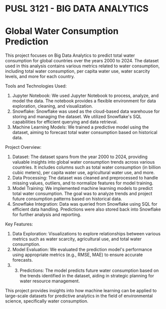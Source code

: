 # PUSL 3121 - BIG DATA ANALYTICS

# Global Water Consumption Prediction
This project focuses on Big Data Analytics to predict total water consumption for global countries over the years 2000 to 2024. The dataset used in this analysis contains various metrics related to water consumption, including total water consumption, per capita water use, water scarcity levels, and more for each country.

Tools and Technologies Used:
1. Jupyter Notebook: We used Jupyter Notebook to process, analyze, and model the data. The notebook provides a flexible environment for data exploration, cleaning, and visualization.
2. Snowflake: Snowflake was used as the cloud-based data warehouse for storing and managing the dataset. We utilized Snowflake's SQL capabilities for efficient querying and data retrieval.
3. Machine Learning Models: We trained a predictive model using the dataset, aiming to forecast total water consumption based on historical data.


Project Overview:
1. Dataset: The dataset spans from the year 2000 to 2024, providing valuable insights into global water consumption trends across various countries. It includes columns such as total water consumption (in billion cubic meters), per capita water use, agricultural water use, and more.
2. Data Processing: The dataset was cleaned and preprocessed to handle missing values, outliers, and to normalize features for model training.
3. Model Training: We implemented machine learning models to predict total water consumption. The goal was to analyze trends and project future consumption patterns based on historical data.
4. Snowflake Integration: Data was queried from Snowflake using SQL for efficient data handling. Predictions were also stored back into Snowflake for further analysis and reporting.


Key Features:
1.	Data Exploration: Visualizations to explore relationships between various metrics such as water scarcity, agricultural use, and total water consumption.
2. Model Evaluation: We evaluated the prediction model's performance using appropriate metrics (e.g., RMSE, MAE) to ensure accurate forecasts.
3. 3. Predictions: The model predicts future water consumption based on the trends identified in the dataset, aiding in strategic planning for water resource management.
      
This project provides insights into how machine learning can be applied to large-scale datasets for predictive analytics in the field of environmental science, specifically water consumption.


